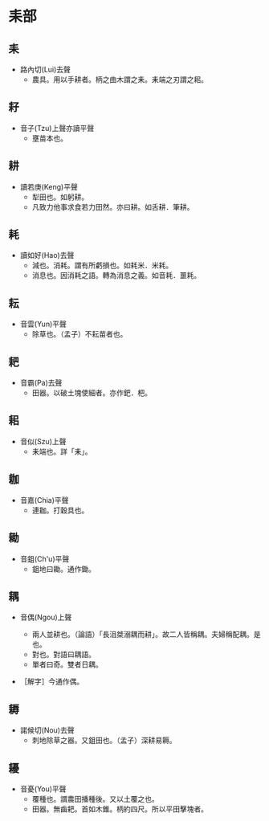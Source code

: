 # 耒部

## 耒

- 路內切(Lui)去聲
    - 農具。用以手耕者。柄之曲木謂之耒。耒端之刃謂之耜。

## 耔

- 音子(Tzu)上聲亦讀平聲
    - 壅苗本也。

## 耕

- 讀若庚(Keng)平聲
    - 犁田也。如躬耕。
    - 凡致力他事求食若力田然。亦曰耕。如舌耕．筆耕。

## 耗

- 讀如好(Hao)去聲
    - 減也。消耗。謂有所虧損也。如耗米．米耗。
    - 消息也。因消耗之語。轉為消息之義。如音耗．噩耗。

## 耘

- 音雲(Yun)平聲
    - 除草也。（孟子）不耘苗者也。

## 耙

- 音霸(Pa)去聲
    - 田器。以破土塊使細者。亦作鈀．杷。

## 耜

- 音似(Szu)上聲
    - 耒端也。詳「耒」。

## 耞

- 音嘉(Chia)平聲
    - 連耞。打穀具也。

## 耡

- 音鉏(Ch'u)平聲
    - 鉏地曰耡。通作鋤。

## 耦

- 音偶(Ngou)上聲
    - 兩人並耕也。（論語）「長沮桀溺耦而耕」。故二人皆稱耦。夫婦稱配耦。是也。
    - 對也。對語曰耦語。
    - 單者曰奇。雙者日耦。

- ［解字］今通作偶。

## 耨

- 諾候切(Nou)去聲
    - 刺地除草之器。又鉏田也。（孟子）深耕易耨。

## 耰

- 音憂(You)平聲
    - 覆種也。謂農田播種後。又以土覆之也。
    - 田器。無齒耙。首如木錐。柄約四尺。所以平田擊塊者。

